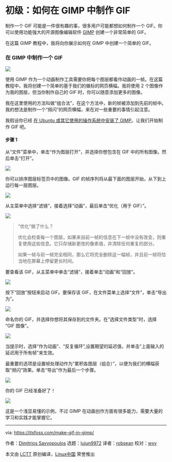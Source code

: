 [#]: collector: (lujun9972)
[#]: translator: (robsean)
[#]: reviewer: (wxy)
[#]: publisher: (wxy)
[#]: url: (https://linux.cn/article-12289-1.html)
[#]: subject: (How to Make a GIF in GIMP [Simple Tutorial])
[#]: via: (https://itsfoss.com/make-gif-in-gimp/)
[#]: author: (Dimitrios Savvopoulos https://itsfoss.com/author/dimitrios/)

初级：如何在 GIMP 中制作 GIF
======

制作一个 GIF 可能是一件很有趣的事，很多用户可能都想如何制作一个 GIF。你可以使用功能强大的开源图像编辑软件 [GIMP][1] 创建一个非常简单的 GIF。

在这篇 GIMP 教程中，我将向你展示如何在 GIMP 中创建一个简单的 GIF。

### 在 GIMP 中制作一个 GIF 

![][2]

使用 GIMP 作为一个动画制作工具需要你把每个图层都看作动画的一帧。在这篇教程中，我将创建一个简单的基于我们的徽标的网页横幅。我将使用 2 个图像作为我的图层，但当你制作自己的 GIF 时，你可以随意添加更多的图像。

我在这里使用的方法叫做“组合法”，在这个方法中，新的帧被添加到先前的帧中。我的想法是制作一个“频闪”的网页横幅，来在对一些重要的事情引起注意。

我假设你已经 [在 Ubuntu 或其它使用的操作系统中安装了 GIMP][3]。让我们开始制作 GIF 吧。

#### 步骤 1

从“文件”菜单中，单击“作为图层打开”，并选择你想包含在 GIF 中的所有图像。然后单击“打开”。

![][4]

你可以排序图层标签页中的图像。GIF 的帧序列将从最下面的图层开始，从下到上运行每一层图层。

![][5]

从主菜单中选择“滤镜”，接着选择“动画”，最后单击“优化（用于 GIF）”。

![][6]

> “优化”做了什么？
>
> 优化会检查每一个图层，如果来自前一帧的信息在下一帧中没有改变，则重复使用这些信息。它只存储新更改的像素值，并清除任何重复的部分。
>
> 如果一帧与前一帧完全相同，那么它将完全删除这一幅帧，并且前一帧将恰当地在屏幕上停留更长时间。

要查看该 GIF，从主菜单中单击“滤镜”，接着单击“动画”和“回放”。

![][7]

按下“回放”按钮来启动 GIF。要保存该 GIF，在文件菜单上选择“文件”，单击“导出为”。

![][8]

命名你的 GIF，并选择你想将其保存到的文件夹。在“选择文件类型”时，选择 “GIF 图像”。

![][9]

当提示时，选择“作为动画”、“反复循环”,设置期望的延迟值，并单击“上面输入的延迟用于所有帧”来生效。

最重要的选项是设置帧处理动作为“累积各图层（组合）”，以便为我们的横幅获取“频闪”效果。单击“导出”作为最后一个步骤。

![][10]

你的 GIF 已经准备好了！

![][11]

这是一个浅显易懂的示例，不过 GIMP 在动画创作方面有很多能力，需要大量的学习和实践才能掌握它。

--------------------------------------------------------------------------------

via: https://itsfoss.com/make-gif-in-gimp/

作者：[Dimitrios Savvopoulos][a]
选题：[lujun9972][b]
译者：[robsean](https://github.com/robsean)
校对：[wxy](https://github.com/wxy)

本文由 [LCTT](https://github.com/LCTT/TranslateProject) 原创编译，[Linux中国](https://linux.cn/) 荣誉推出

[a]: https://itsfoss.com/author/dimitrios/
[b]: https://github.com/lujun9972
[1]: https://www.gimp.org/
[2]: https://i2.wp.com/itsfoss.com/wp-content/uploads/2020/05/create-gif-in-gimp.jpg?ssl=1
[3]: https://itsfoss.com/gimp-2-10-release/
[4]: https://i2.wp.com/itsfoss.com/wp-content/uploads/2020/05/1.-open-as-layers.jpeg?ssl=1
[5]: https://i2.wp.com/itsfoss.com/wp-content/uploads/2020/05/layers-order.jpg?ssl=1
[6]: https://i2.wp.com/itsfoss.com/wp-content/uploads/2020/05/2.-optimize-for-gif-1.png?fit=800%2C647&ssl=1
[7]: https://i2.wp.com/itsfoss.com/wp-content/uploads/2020/05/3.-playback.png?fit=800%2C692&ssl=1
[8]: https://i0.wp.com/itsfoss.com/wp-content/uploads/2020/05/4.-export-as.png?ssl=1
[9]: https://i0.wp.com/itsfoss.com/wp-content/uploads/2020/05/5.-save-as-gif.png?fit=800%2C677&ssl=1
[10]: https://i1.wp.com/itsfoss.com/wp-content/uploads/2020/05/6.-export-options-1.png?ssl=1
[11]: https://i1.wp.com/itsfoss.com/wp-content/uploads/2020/05/its-foss-logo.gif?fit=800%2C417&ssl=1
[12]: https://itsfoss.com/subscribe-to-newsletter/
